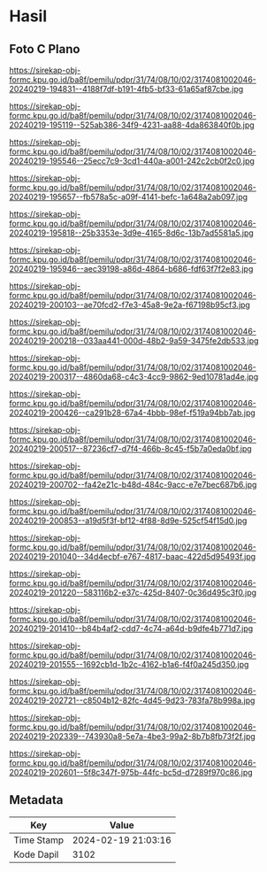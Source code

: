 # Hasil

## Foto C Plano

https://sirekap-obj-formc.kpu.go.id/ba8f/pemilu/pdpr/31/74/08/10/02/3174081002046-20240219-194831--4188f7df-b191-4fb5-bf33-61a65af87cbe.jpg

https://sirekap-obj-formc.kpu.go.id/ba8f/pemilu/pdpr/31/74/08/10/02/3174081002046-20240219-195119--525ab386-34f9-4231-aa88-4da863840f0b.jpg

https://sirekap-obj-formc.kpu.go.id/ba8f/pemilu/pdpr/31/74/08/10/02/3174081002046-20240219-195546--25ecc7c9-3cd1-440a-a001-242c2cb0f2c0.jpg

https://sirekap-obj-formc.kpu.go.id/ba8f/pemilu/pdpr/31/74/08/10/02/3174081002046-20240219-195657--fb578a5c-a09f-4141-befc-1a648a2ab097.jpg

https://sirekap-obj-formc.kpu.go.id/ba8f/pemilu/pdpr/31/74/08/10/02/3174081002046-20240219-195818--25b3353e-3d9e-4165-8d6c-13b7ad5581a5.jpg

https://sirekap-obj-formc.kpu.go.id/ba8f/pemilu/pdpr/31/74/08/10/02/3174081002046-20240219-195946--aec39198-a86d-4864-b686-fdf63f7f2e83.jpg

https://sirekap-obj-formc.kpu.go.id/ba8f/pemilu/pdpr/31/74/08/10/02/3174081002046-20240219-200103--ae70fcd2-f7e3-45a8-9e2a-f67198b95cf3.jpg

https://sirekap-obj-formc.kpu.go.id/ba8f/pemilu/pdpr/31/74/08/10/02/3174081002046-20240219-200218--033aa441-000d-48b2-9a59-3475fe2db533.jpg

https://sirekap-obj-formc.kpu.go.id/ba8f/pemilu/pdpr/31/74/08/10/02/3174081002046-20240219-200317--4860da68-c4c3-4cc9-9862-9ed10781ad4e.jpg

https://sirekap-obj-formc.kpu.go.id/ba8f/pemilu/pdpr/31/74/08/10/02/3174081002046-20240219-200426--ca291b28-67a4-4bbb-98ef-f519a94bb7ab.jpg

https://sirekap-obj-formc.kpu.go.id/ba8f/pemilu/pdpr/31/74/08/10/02/3174081002046-20240219-200517--87236cf7-d7f4-466b-8c45-f5b7a0eda0bf.jpg

https://sirekap-obj-formc.kpu.go.id/ba8f/pemilu/pdpr/31/74/08/10/02/3174081002046-20240219-200702--fa42e21c-b48d-484c-9acc-e7e7bec687b6.jpg

https://sirekap-obj-formc.kpu.go.id/ba8f/pemilu/pdpr/31/74/08/10/02/3174081002046-20240219-200853--a19d5f3f-bf12-4f88-8d9e-525cf54f15d0.jpg

https://sirekap-obj-formc.kpu.go.id/ba8f/pemilu/pdpr/31/74/08/10/02/3174081002046-20240219-201040--34d4ecbf-e767-4817-baac-422d5d95493f.jpg

https://sirekap-obj-formc.kpu.go.id/ba8f/pemilu/pdpr/31/74/08/10/02/3174081002046-20240219-201220--583116b2-e37c-425d-8407-0c36d495c3f0.jpg

https://sirekap-obj-formc.kpu.go.id/ba8f/pemilu/pdpr/31/74/08/10/02/3174081002046-20240219-201410--b84b4af2-cdd7-4c74-a64d-b9dfe4b771d7.jpg

https://sirekap-obj-formc.kpu.go.id/ba8f/pemilu/pdpr/31/74/08/10/02/3174081002046-20240219-201555--1692cb1d-1b2c-4162-b1a6-f4f0a245d350.jpg

https://sirekap-obj-formc.kpu.go.id/ba8f/pemilu/pdpr/31/74/08/10/02/3174081002046-20240219-202721--c8504b12-82fc-4d45-9d23-783fa78b998a.jpg

https://sirekap-obj-formc.kpu.go.id/ba8f/pemilu/pdpr/31/74/08/10/02/3174081002046-20240219-202339--743930a8-5e7a-4be3-99a2-8b7b8fb73f2f.jpg

https://sirekap-obj-formc.kpu.go.id/ba8f/pemilu/pdpr/31/74/08/10/02/3174081002046-20240219-202601--5f8c347f-975b-44fc-bc5d-d7289f970c86.jpg


## Metadata

| Key        | Value               |
| ---------- | ------------------- |
| Time Stamp | 2024-02-19 21:03:16 |
| Kode Dapil | 3102                |



